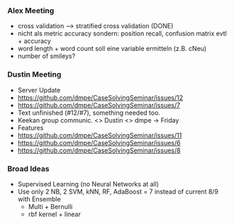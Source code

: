 ### Alex Meeting 
* cross validation --> stratified cross validation (DONE)
* nicht als metric accuracy sondern: position recall, confusion matrix evtl + accuracy
* word length + word count soll eine variable ermitteln (z.B. cNeu)
* number of smileys?

### Dustin Meeting
* Server Update
* <https://github.com/dmpe/CaseSolvingSeminar/issues/12>
* <https://github.com/dmpe/CaseSolvingSeminar/issues/7>
* Text unfinished (#12/#7), something needed too.   
 * Keekan group communic. <> Dustin <> dmpe  -> Friday
* Features
 * <https://github.com/dmpe/CaseSolvingSeminar/issues/11>
 * <https://github.com/dmpe/CaseSolvingSeminar/issues/6>
 * <https://github.com/dmpe/CaseSolvingSeminar/issues/8>



### Broad Ideas
* Supervised Learning (no Neural Networks at all)
* Use only 2 NB, 2 SVM, kNN, RF, AdaBoost = 7 instead of current 8/9 with Ensemble
  * Multi + Bernulli  
  * rbf kernel + linear

